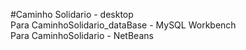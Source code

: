 #Caminho Solidario - desktop <br>
Para CaminhoSolidario_dataBase - MySQL Workbench <br>
Para CaminhoSolidario - NetBeans <br>

